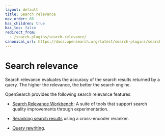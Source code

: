 ```yaml
---
layout: default
title: Search relevance
nav_order: 80
has_children: true
has_toc: false
redirect_from:
  - /search-plugins/search-relevance/
canonical_url: https://docs.opensearch.org/latest/search-plugins/search-relevance/index/
---
```


# Search relevance

Search relevance evaluates the accuracy of the search results returned by a query. The higher the relevance, the better the search engine.

OpenSearch provides the following search relevance features:

- [Search Relevance Workbench]({{site.url}}{{site.baseurl}}/search-plugins/search-relevance/using-search-relevance-workbench/): A suite of tools that support search quality improvements through experimentation.

- [Reranking search results]({{site.url}}{{site.baseurl}}/search-plugins/search-relevance/reranking-search-results/) using a cross-encoder reranker.

- [Query rewriting]({{site.url}}{{site.baseurl}}/search-plugins/search-relevance/query-rewriting/).
